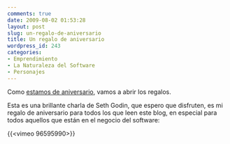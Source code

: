 ```yaml
---
comments: true
date: 2009-08-02 01:53:28
layout: post
slug: un-regalo-de-aniversario
title: Un regalo de aniversario
wordpress_id: 243
categories:
- Emprendimiento
- La Naturaleza del Software
- Personajes
---
```


Como [estamos de aniversario](/2009/07/cuatro.html), vamos a abrir los regalos.

Esta es una brillante charla de Seth Godin, que espero que disfruten, es mi regalo de aniversario para todos los que leen este blog, en especial para todos aquellos que están en el negocio del software:

{{<vimeo 96595990>}}



